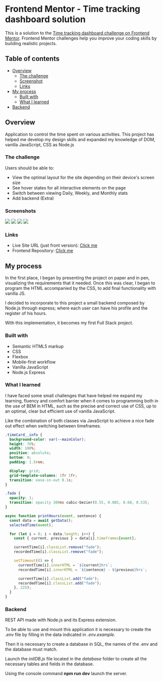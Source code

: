 # Frontend Mentor - Time tracking dashboard solution

This is a solution to the [Time tracking dashboard challenge on Frontend Mentor](https://www.frontendmentor.io/challenges/time-tracking-dashboard-UIQ7167Jw). Frontend Mentor challenges help you improve your coding skills by building realistic projects.

## Table of contents

- [Overview](#overview)
  - [The challenge](#the-challenge)
  - [Screenshot](#screenshot)
  - [Links](#links)
- [My process](#my-process)
  - [Built with](#built-with)
  - [What I learned](#what-i-learned)
- [Backend](#backend)

## Overview

Application to control the time spent on various activities. This project has helped me develop my design skills and expanded my knowledge of DOM, vanilla JavaScript, CSS as Node.js

### The challenge

Users should be able to:

- View the optimal layout for the site depending on their device's screen size
- See hover states for all interactive elements on the page
- Switch between viewing Daily, Weekly, and Monthly stats
- Add backend (Extra)

### Screenshots

![](./screenshots/screenshot.jpg)
![](./screenshots/screenshot2.jpg)
![](./screenshots/screenshot3.jpg)
![](./screenshots/screenshot4.jpg)

### Links

- Live Site URL (just front version): [Click me](https://adrianmayor.github.io/Time-tracking-dashboard/)
- Frontend Repository: [Click me](https://github.com/AdrianMayor/Time-tracking-dashboard-FRONT)

## My process

In the first place, I began by presenting the project on paper and in pen, visualizing the requirements that it needed. Once this was clear, I began to program the HTML accompanied by the CSS, to add final functionality with vanilla JS.

I decided to incorporate to this project a small backend composed by Node.js through express; where each user can have his profile and the register of his hours.

With this implementation, it becomes my first Full Stack project.

### Built with

- Semantic HTML5 markup
- CSS
- Flexbox
- Mobile-first workflow
- Vanilla JavaScript
- Node.js Express

### What I learned

I have faced some small challenges that have helped me expand my learning, fluency and comfort barrier when it comes to programming both in the use of BEM in HTML, such as the precise and correct use of CSS, up to an optimal, clear but efficient use of vanilla JavaScript.

Like the combination of both classes via JavaScript to achieve a nice fade out effect when switching between timeframes.

```css
.timeCard__info {
  background-color: var(--mainColor);
  height: 76%;
  width: 100%;
  position: absolute;
  bottom: 0;
  padding: 1.5rem;

  display: grid;
  grid-template-columns: 1fr 1fr;
  transition: ease-in-out 0.1s;
}

.fade {
  opacity: 1;
  transition: opacity 300ms cubic-bezier(0.55, 0.085, 0.68, 0.53);
}
```

```js
async function printHours(event, sentence) {
  const data = await getData();
  selectedTime(event);

  for (let i = 0; i < data.length; i++) {
    const { current, previous } = data[i].timeframes[event];

    currentTime[i].classList.remove("fade");
    recordedTime[i].classList.remove("fade");

    setTimeout(() => {
      currentTime[i].innerHTML = `${current}hrs`;
      recordedTime[i].innerHTML = `${sentence} - ${previous}hrs`;

      currentTime[i].classList.add("fade");
      recordedTime[i].classList.add("fade");
    }, 225);
  }
}
```

### Backend

REST API made with Node.js and its Express extension.

To be able to use and mount this application it is necessary to create the _.env_ file by filling in the data indicated in _.env.example_.

Then it is necessary to create a database in SQL, the names of the .env and the database must match.

Launch the _initDB.js_ file located in the _database_ folder to create all the necessary tables and fields in the database.

Using the console command **npm run dev** launch the server.
